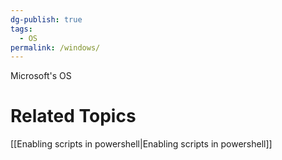 ```yaml
---
dg-publish: true
tags:
  - OS
permalink: /windows/
---
```

Microsoft's OS 
# Related Topics
[[Enabling scripts in powershell\|Enabling scripts in powershell]]
